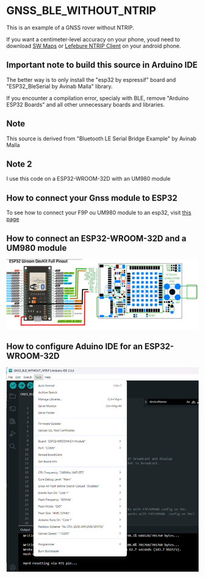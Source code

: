 # GNSS_BLE_WITHOUT_NTRIP

This is an example of a GNSS rover without NTRIP.

If you want a centimeter-level accuracy on your phone, youd need to download [SW Maps](https://play.google.com/store/apps/details?id=np.com.softwel.swmaps&hl=fr) or [Lefebure NTRIP Client](https://play.google.com/store/apps/details?id=com.lefebure.ntripclient&hl=fr) on your android phone.

## Important note to build this source in Arduino IDE
The better way is to only install the "esp32 by espressif" board and "ESP32_BleSerial by Avinab Malla" library.

If you encounter a compilation error, specialy with BLE, remove "Arduino ESP32 Boards" and all other unnecessary boards and libraries.

## Note

This source is derived from "Bluetooth LE Serial Bridge Example" by Avinab Malla

## Note 2

I use this code on a ESP32-WROOM-32D with an UM980 module

## How to connect your Gnss module to ESP32

To see how to connect your F9P ou UM980 module to an esp32, visit [this page](https://github.com/jancelin/rover-gnss/blob/master/unit_tests/3b-GNSS_RTK/README.md)


## How to connect an ESP32-WROOM-32D and a UM980 module

![image](/assets/images/ESP32-32D_UM980.png)

## How to configure Aduino IDE for an ESP32-WROOM-32D

![image](/assets/images/ArduinoIde_config.png)
